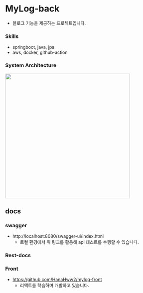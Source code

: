 # MyLog-back
- 블로그 기능을 제공하는 프로젝트입니다.

### Skills
- springboot, java, jpa
- aws, docker, github-action

### System Architecture
<img width='400' src='https://user-images.githubusercontent.com/62924471/197397669-c3e1f210-827e-43b4-8187-53c2ee7ba138.png'>

## docs
### swagger
- http://localhost:8080/swagger-ui/index.html
  - 로컬 환경에서 위 링크를 활용해 api 테스트를 수행할 수 있습니다.

### Rest-docs



### Front
- https://github.com/HanaHww2/mylog-front
  - 리액트를 학습하며 개발하고 있습니다.
